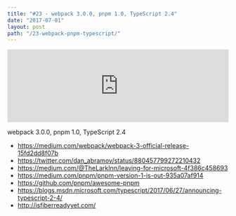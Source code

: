 ```yaml
---
title: "#23 - webpack 3.0.0, pnpm 1.0, TypeScript 2.4"
date: "2017-07-01"
layout: post
path: "/23-webpack-pnpm-typescript/"
---
```


<iframe width="100%" height="166" scrolling="no" frameborder="no" src="https://w.soundcloud.com/player/?url=https%3A//api.soundcloud.com/tracks/331023209&amp;color=ff5500&amp;auto_play=false&amp;hide_related=false&amp;show_comments=true&amp;show_user=true&amp;show_reposts=false"></iframe>

webpack 3.0.0, pnpm 1.0, TypeScript 2.4

- https://medium.com/webpack/webpack-3-official-release-15fd2dd8f07b
- https://twitter.com/dan_abramov/status/880457799272210432
- https://medium.com/@TheLarkInn/leaving-for-microsoft-4f386c458693
- https://medium.com/pnpm/pnpm-version-1-is-out-935a07af914
- https://github.com/pnpm/awesome-pnpm
- https://blogs.msdn.microsoft.com/typescript/2017/06/27/announcing-typescript-2-4/
- http://isfiberreadyyet.com/


